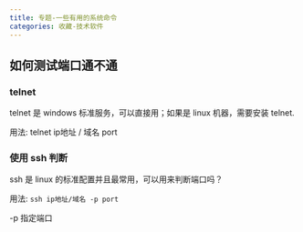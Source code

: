 ```yaml
---
title: 专题-一些有用的系统命令
categories: 收藏-技术软件
---
```


## 如何测试端口通不通

### telnet

telnet 是 windows 标准服务，可以直接用；如果是 linux 机器，需要安装 telnet.

用法: telnet ip地址 / 域名 port

### 使用 ssh 判断

ssh 是 linux 的标准配置并且最常用，可以用来判断端口吗？

用法: `ssh ip地址/域名 -p port`

-p 指定端口
